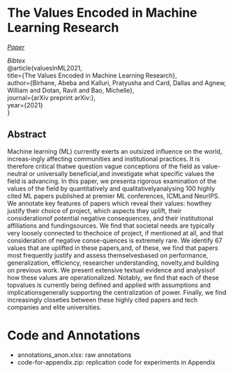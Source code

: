 # The Values Encoded in Machine Learning Research

*[Paper]()*

*Bibtex*\
@article{valuesInML2021,\
  title={The Values Encoded in Machine Learning Research},\
  author={Birhane, Abeba and Kalluri, Pratyusha and Card, Dallas and Agnew, William and Dotan, Ravit and Bao, Michelle},\
  journal={arXiv preprint arXiv:},\
  year={2021}\
}

## Abstract

Machine learning (ML) currently exerts an outsized influence on the world, increas-ingly affecting communities and institutional practices. It is therefore critical thatwe question vague conceptions of the field as value-neutral or universally beneficial,and investigate what specific values the field is advancing. In this paper, we presenta rigorous examination of the values of the field by quantitatively and qualitativelyanalysing 100 highly cited ML papers published at premier ML conferences, ICMLand NeurIPS. We annotate key features of papers which reveal their values: howthey justify their choice of project, which aspects they uplift, their considerationof potential negative consequences, and their institutional affiliations and fundingsources.  We find that societal needs are typically very loosely connected to thechoice of project, if mentioned at all, and that consideration of negative conse-quences is extremely rare. We identify 67 values that are uplifted in these papers,and, of these, we find that papers most frequently justify and assess themselvesbased on performance, generalization, efficiency, researcher understanding, novelty,and building on previous work. We present extensive textual evidence and analysisof how these values are operationalized. Notably, we find that each of these topvalues is currently being defined and applied with assumptions and implicationsgenerally supporting the centralization of power. Finally, we find increasingly closeties between these highly cited papers and tech companies and elite universities.

# Code and Annotations

- annotations_anon.xlsx: raw annotations
- code-for-appendix.zip: replication code for experiments in Appendix


